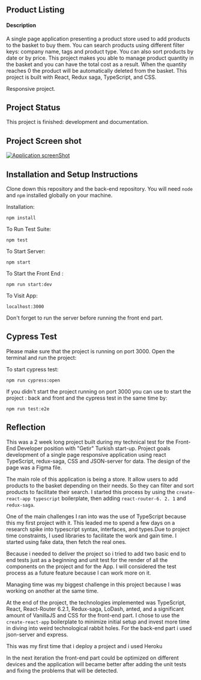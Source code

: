 ## Product Listing

#### Description

A single page application presenting a product store used to add products to the basket to buy them. You can search products using different filter keys: company name, tags and product type. You can also sort products by date or by price.
This project makes you able to manage product quantity in the basket and you can have the total cost as a result.
When the quantity reaches 0 the product will be automatically deleted from the basket.
This project is built with React, Redux saga, TypeScript, and CSS.

Responsive project.

## Project Status

This project is finished: development and documentation.

## Project Screen shot

[![Application screenShot](https://photos.app.goo.gl/SXYJdAUr8QikHYBJ7)](https://postimg.cc/HjfrPfzC)

## Installation and Setup Instructions

Clone down this repository and the back-end repository. You will need `node` and `npm` installed globally on your machine.  

Installation:

`npm install`  

To Run Test Suite:  

`npm test`  

To Start Server:

`npm start`  

To Start the Front End :

`npm run start:dev`  

To Visit App:

`localhost:3000`  

Don't forget to run the server before running the front end part.

## Cypress Test

Please make sure that the project is running on port 3000. Open the terminal and run the project:

To start cypress test:

`npm run cypress:open`  

If you didn't start the project running on port 3000 you can use to start the project : back and front and the cypress test in the same time by:

`npm run test:e2e` 

## Reflection

This was a 2 week long project built during my technical test for the Front-End Developer position with "Getir" Turkish start-up. Project goals development of a single page responsive application using react TypeScript, redux-saga, CSS and JSON-server for data. The design of the page was a Figma file.  

The main role of this application is being a store. It allow users to add products to the basket depending on their needs. So they can filter and sort products to facilitate their search. I started this process by using the `create-react-app typescript` boilerplate, then adding `react-router-6. 2. 1` and `redux-saga`.  

One of the main challenges I ran into was the use of TypeScript because this my first project with it. This leaded me to spend a few days on a research spike into typescript syntax, interfaces, and types.Due to project time constraints, I used libraries to facilitate the work and gain time. I started using fake data, then fetch the real ones.

Because i needed to deliver the project so i tried to add two basic end to end tests just as a beginning and unit test for the render of all the components on the project and for the App. I will considered the test process as a future feature because I can work more on it.

Managing time was my biggest challenge in this project because I was working on another at the same time.

At the end of the project, the technologies implemented was TypeScript, React, React-Router 6.2.1, Redux-saga, LoDash, anted, and a significant amount of VanillaJS and CSS for the front-end part. I chose to use the `create-react-app` boilerplate to minimize initial setup and invest more time in diving into weird technological rabbit holes.
For the back-end part i used json-server and express.

This was my first time that i deploy a project and i used Heroku

In the next iteration the front-end part could be optimized on different devices and the application will became better after adding the unit tests and fixing the problems that will be detected.

